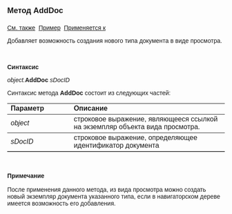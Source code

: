 ﻿<html>
<head>
<title>Вид просмотра\AddDoc</title>
</head>

<body>

<p><strong><font size="4" face="Arial">Метод AddDoc<br>
<br>
</font></strong><font face="Arial"><a href="../Asview.html">См. также</a>&nbsp;
<a href="../../Examples/E_AsView.html">Пример</a>&nbsp; <a href="../Asview.html">
Применяется к</a></font></p>

<p><font face="Arial">Добавляет возможность создания нового типа 
документа в виде просмотра.</font></p>

<p class="label">&nbsp;</p>

<p class="label"><font face="Arial"><b>Синтаксис</b></font></p>

<p><font face="Arial"><em>object.</em><strong>AddDoc </strong><em>
sDocID</em></font></p>

<p><font face="Arial">Синтаксис метода <strong>AddDoc</strong>
состоит из следующих частей:</font></p>

<table border="1" cellPadding="5" cols="2" frame="below" rules="rows">
<TBODY>
  <tr vAlign="top">
    <td class="label" width="29%"><font face="Arial"><b>Параметр</b></font></td>
    <td class="label" width="71%"><font face="Arial"><strong>Описание</strong></font></td>
  </tr>
  <tr>
    <td width="29%"><em><font face="Arial">object</font></em></td>
    <td width="71%"><font face="Arial">строковое выражение, являющееся 
	ссылкой на экземпляр объекта вида просмотра.</font></td>
  </tr>
  <tr>
    <td width="29%"><em><font face="Arial">sDocID</font></em></td>
    <td width="71%"><font face="Arial">строковое выражение, 
	определяющее идентификатор документа</font></td>
  </tr>
</table>

<p class="label">&nbsp;</p>

<p class="label"><font face="Arial"><b>Примечание<br>
<br>
</b>После применения данного метода, из вида просмотра можно создать новый 
экземпляр документа указанного типа, если в навигаторском дереве имеется 
возможность его добавления.</font></p>

<p class="label">&nbsp;</p>
</body>
</html>
